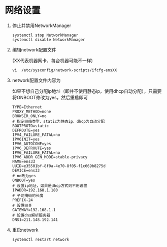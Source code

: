 # 网络设置

1. 停止并禁用NetworkManager

   ```shell
   systemctl stop NetworkManager
   systemctl disable NetworkManager
   ```

2. 编辑network配置文件

   (XX代表机器网卡，每台机器可能不一样)

   ```shell
   vi  /etc/sysconfig/network-scripts/ifcfg-ensXX
   ```

3. network配置文件内容为

   如果不想自己分配ip地址（即并不使用静态ip，使用dhcp自动分配），只需要将ONBOOT修改为yes，然后重启即可

   ```
   TYPE=Ethernet
   PROXY_METHOD=none
   BROWSER_ONLY=no
   # 指定网络类型，static为静态ip，dhcp为自动分配
   BOOTPROTO=static
   DEFROUTE=yes
   IPV4_FAILURE_FATAL=no
   IPV6INIT=yes
   IPV6_AUTOCONF=yes
   IPV6_DEFROUTE=yes
   IPV6_FAILURE_FATAL=no
   IPV6_ADDR_GEN_MODE=stable-privacy
   NAME=ens33
   UUID=e35501bf-8f0a-4e70-8f05-f1c669b8275d
   DEVICE=ens33
   # no改为yes
   ONBOOT=yes
   # 设置ip地址，如果是dhcp方式则不用设置
   IPADDR=192.168.1.180
   # 子网掩码的长度
   PREFIX-24
   # 设置网关
   GATEWAY=192.168.1.1
   # 设置dns解析服务器
   DNS1=211.148.192.141
   ```

4. 重启network

   ```shell
   systemctl restart network
   ```

